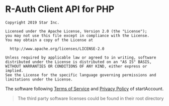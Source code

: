 # R-Auth Client API for PHP

    Copyright 2019 Star Inc.

    Licensed under the Apache License, Version 2.0 (the "License");
    you may not use this file except in compliance with the License.
    You may obtain a copy of the License at

      http://www.apache.org/licenses/LICENSE-2.0

    Unless required by applicable law or agreed to in writing, software
    distributed under the License is distributed on an "AS IS" BASIS,
    WITHOUT WARRANTIES OR CONDITIONS OF ANY KIND, either express or implied.
    See the License for the specific language governing permissions and
    limitations under the License.

The software following [Terms of Service](https://account.starinc.xyz/agreement.php) and [Privacy Policy](https://account.starinc.xyz/privacy.php) of startAccount.

> The third party software licenses could be found in their root directory
